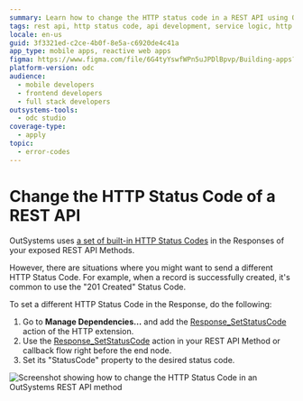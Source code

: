 ```yaml
---
summary: Learn how to change the HTTP status code in a REST API using OutSystems Developer Cloud (ODC).
tags: rest api, http status code, api development, service logic, http extension
locale: en-us
guid: 3f3321ed-c2ce-4b0f-8e5a-c6920de4c41a
app_type: mobile apps, reactive web apps
figma: https://www.figma.com/file/6G4tyYswfWPn5uJPDlBpvp/Building-apps?type=design&node-id=3213%3A21322&t=ZwHw8hXeFhwYsO5V-1
platform-version: odc
audience:
  - mobile developers
  - frontend developers
  - full stack developers
outsystems-tools:
  - odc studio
coverage-type:
  - apply
topic:
  - error-codes
---
```


# Change the HTTP Status Code of a REST API

OutSystems uses [a set of built-in HTTP Status Codes](built-in-http-status-codes.md) in the Responses of your exposed REST API Methods.

However, there are situations where you might want to send a different HTTP Status Code. For example, when a record is successfully created, it's common to use the "201 Created" Status Code.

To set a different HTTP Status Code in the Response, do the following:

1. Go to **Manage Dependencies...** and add the [Response_SetStatusCode](../../reference/libraries/http.md#response_setstatuscode) action of the HTTP extension. 
1. Use the [Response_SetStatusCode](../../reference/libraries/http.md#response_setstatuscode) action in your REST API Method or callback flow right before the end node. 
1. Set its "StatusCode" property to the desired status code. 

![Screenshot showing how to change the HTTP Status Code in an OutSystems REST API method](images/ss-rest-change-http-code.png "Setting HTTP Status Code in OutSystems")
